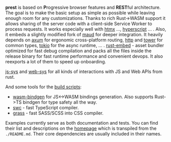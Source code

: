 **prest** is based on **P**rogressive browser features and **REST**ful architecture. The goal is to make the basic setup as simple as possible while leaving enough room for any customizations. Thanks to rich Rust->WASM support it allows sharing of the server code with a client-side Service Worker to process requests. It works especially well with [htmx](https://htmx.org/) ..., [hyperscript](https://hyperscript.org/) ... . Also, it embeds a slightly modified fork of [maud](https://maud.lambda.xyz/) for deeper integration. It heavily depends on [axum](https://github.com/tokio-rs/axum) for ergonomic cross-platform routing, [http](https://docs.rs/http/latest/http/) and [tower](https://docs.rs/tower/latest/tower/) for common types, [tokio](https://docs.rs/tokio/latest/tokio/) for the async runtime, ... . [rust-embed](https://github.com/pyrossh/rust-embed) - asset bundler optimized for fast debug compilation and packs all the files inside the release binary for fast runtime performance and convenient devops. It also reexports a lot of them to speed up onboarding.

[js-sys](https://rustwasm.github.io/wasm-bindgen/contributing/js-sys/index.html) and [web-sys](https://rustwasm.github.io/wasm-bindgen/contributing/web-sys/index.html) for all kinds of interactions with JS and Web APIs from rust.

And some tools for the [build scripts](https://doc.rust-lang.org/cargo/reference/build-scripts.html): 

* [wasm-bindgen](https://rustwasm.github.io/wasm-bindgen/) for JS<->WASM bindings generation. Also supports Rust->TS bindgen for type safety all the way.
* [swc](https://swc.rs/) - fast TypeScript compiler.
* [grass](https://docs.rs/grass/latest/grass/) - fast SASS/SCSS into CSS compiler.

Examples currently serve as both documentation and tests. You can find their list and descriptions on the [homepage](https://prest.blog) which is transpiled from the `./README.md`. Their core dependencies are usually included in their names.
